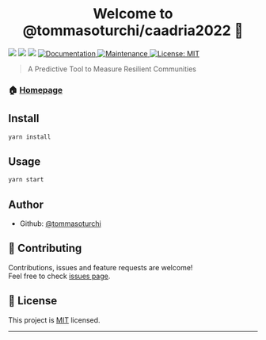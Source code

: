 <h1 align="center">Welcome to @tommasoturchi/caadria2022 👋</h1>
<p>
  <img src="https://img.shields.io/badge/version-0.1.0-blue.svg?cacheSeconds=2592000" />
  <img src="https://img.shields.io/badge/npm-%3E%3D6.9.0-blue.svg" />
  <img src="https://img.shields.io/badge/node-%3E%3D10.15.0-blue.svg" />
  <a href="https://github.com/tommasoturchi/caadria2022#readme">
    <img alt="Documentation" src="https://img.shields.io/badge/documentation-yes-brightgreen.svg" target="_blank" />
  </a>
  <a href="https://github.com/tommasoturchi/caadria2022/graphs/commit-activity">
    <img alt="Maintenance" src="https://img.shields.io/badge/Maintained%3F-yes-green.svg" target="_blank" />
  </a>
  <a href="https://github.com/tommasoturchi/caadria2022/blob/main/LICENSE">
    <img alt="License: MIT" src="https://img.shields.io/badge/License-MIT-yellow.svg" target="_blank" />
  </a>
</p>

> A Predictive Tool to Measure Resilient Communities

### 🏠 [Homepage](https://caadria2022.netlify.app/)

## Install

```sh
yarn install
```

## Usage

```sh
yarn start
```

## Author

- Github: [@tommasoturchi](https://github.com/tommasoturchi)

## 🤝 Contributing

Contributions, issues and feature requests are welcome!<br />Feel free to check [issues page](https://github.com/tommasoturchi/caadria2022/issues).

## 📝 License

This project is [MIT](https://github.com/tommasoturchi/caadria2022/blob/main/LICENSE) licensed.

---
